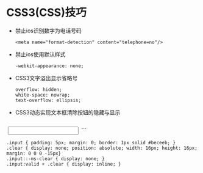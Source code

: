 # CSS3(CSS)技巧
- 禁止ios识别数字为电话号码  
  ```
  <meta name="format-detection" content="telephone=no"/>  
  ```
- 禁止ios使用默认样式  
  ```
  -webkit-appearance: none;  
  ```
- CSS3文字溢出显示省略号  
   ```
  overflow: hidden;  
  white-space: nowrap;  
  text-overflow: ellipsis; 
  ```
- CSS3动态实现文本框清除按钮的隐藏与显示  
  ```
  <input class="input" required><a class="clear"><i class="icon-close"></i></a> 
  ```  
  ```
  .input { padding: 5px; margin: 0; border: 1px solid #beceeb; }
  .clear { display: none; position: absolute; width: 16px; height: 16px; margin: 0 0 0 -15px}
  .input::-ms-clear { display: none; }
  .input:valid + .clear { display: inline; }
  ```
  
